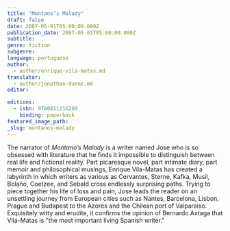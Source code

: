 ```yaml
---
title: "Montano’s Malady"
draft: false
date: 2007-05-01T05:00:00.000Z
publication_date: 2007-05-01T05:00:00.000Z
subtitle:
genre: fiction
subgenre:
language: portuguese
author:
  - author/enrique-vila-matas.md
translator:
  - author/jonathan-dunne.md
editor:

editions:
  - isbn: 9780811216289
    binding: paperback
featured_image_path:
_slug: montanos-malady
---
```


The narrator of _Montano’s Malady_ is a writer named Jose who is so obsessed with literature that he finds it impossible to distinguish between real life and fictional reality. Part picaresque novel, part intimate diary, part memoir and philosophical musings, Enrique Vila-Matas has created a labyrinth in which writers as various as Cervantes, Sterne, Kafka, Musil, Bolaño, Coetzee, and Sebald cross endlessly surprising paths. Trying to piece together his life of loss and pain, Jose leads the reader on an unsettling journey from European cities such as Nantes, Barcelona, Lisbon, Prague and Budapest to the Azores and the Chilean port of Valparaiso. Exquisitely witty and erudite, it confirms the opinion of Bernardo Axtaga that Vila-Matas is "the most important living Spanish writer."

